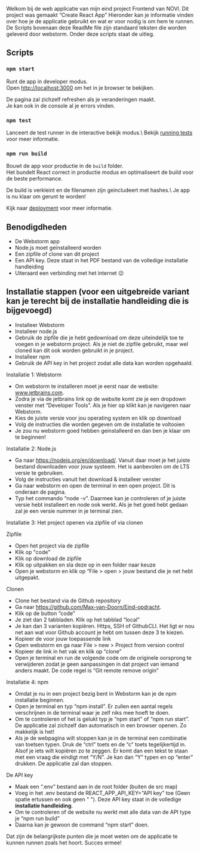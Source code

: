 Welkom bij de web applicatie van mijn eind project Frontend van NOVI.
Dit project was gemaakt “Create React App”
Hieronder kan je informatie vinden over hoe je de applicatie gebruikt en wat er voor nodig is om hem te runnen. De Scripts bovenaan deze ReadMe file zijn standaard teksten die worden geleverd door webstorm. Onder deze scripts staat de uitleg.

## Scripts
### `npm start`

Runt de app in developer modus.\
Open [http://localhost:3000](http://localhost:3000) om het in je browser te bekijken.

De pagina zal zichzelf refreshen als je veranderingen maakt.\
Je kan ook in de console al je errors vinden.

### `npm test`

Lanceert de test runner in de interactive bekijk modus.\ 
Bekijk [running tests](https://facebook.github.io/create-react-app/docs/running-tests) voor meer informatie.

### `npm run build`

Bouwt de app voor productie in de `build` folder.\
Het bundelt React correct in productie modus en optimaliseert de build voor de beste performance. 

De build is verkleint en de filenamen zijn geincludeert met hashes.\ 
Je app is nu klaar om gerunt te worden!

Kijk naar [deployment](https://facebook.github.io/create-react-app/docs/deployment) voor meer informatie.

## Benodigdheden
-	De Webstorm app
-	Node.js moet geïnstalleerd worden
-	Een zipfile of clone van dit project
-	Een API key. Deze staat in het PDF bestand van de volledige installatie handleiding
-	Uiteraard een verbinding met het internet 😉

## Installatie stappen (voor een uitgebreide variant kan je terecht bij de installatie handleiding die is bijgevoegd)
-	Installeer Webstorm
-	Installeer node.js
-	Gebruik de zipfile die je hebt gedownload om deze uiteindelijk toe te voegen in je webstorm project. Als je niet de zipfile gebruikt, maar wel cloned kan dit ook worden gebruikt in je project.
-	Installeer npm
-	Gebruik de API key in het project zodat alle data kan worden opgehaald.

Installatie 1: Webstorm
-	Om webstorm te installeren moet je eerst naar de website: www.jetbrains.com.
-	Zodra je via de jetbrains link op de website komt zie je een dropdown venster met “Developer Tools”. Als je hier op klikt kan je navigeren naar Webstorm.
-	Kies de juiste versie voor jou operating system en klik op download
-	Volg de instructies die worden gegeven om de installatie te voltooien
-	Je zou nu webstorm goed hebben geinstalleerd en dan ben je klaar om te beginnen!

Installatie 2: Node.js
-	Ga naar https://nodejs.org/en/download/. Vanuit daar moet je het juiste bestand downloaden voor jouw systeem. Het is aanbevolen om de LTS versie te gebruiken.
-	Volg de instructies vanuit het download & installeer venster
-	Ga naar webstorm en open de terminal in een open project. Dit is onderaan de pagina.
-	Typ het commando “node -v”. Daarmee kan je controleren of je juiste versie hebt installeert en node ook werkt. Als je het goed hebt gedaan zal je een versie nummer in je terminal zien.

Installatie 3: Het project openen via zipfile of via clonen

Zipfile
-	Open het project via de zipfile
-   Klik op "code"
-	Klik op download de zipfile
-	Klik op uitpakken en sla deze op in een folder naar keuze
-	Open je webstorm en klik op “File > open > jouw bestand die je net hebt uitgepakt.

Clonen
-	Clone het bestand via de Github repository
-	Ga naar https://github.com/Max-van-Doorn/Eind-opdracht.
-	Klik op de button “code”
-	Je ziet dan 2 tabbladen. Klik op het tabblad “local”
-	Je kan dan 3 varianten kopiëren. Https, SSH of GithubCLI. Het ligt er nou net aan wat voor Github account je hebt om tussen deze 3 te kiezen.
-	Kopieer de voor jouw toepassende link
-	Open webstorm en ga naar File > new > Project from version control
-	Kopieer de link in het vak en klik op “clone”
-	Open je terminal en run de volgende code om de originele oorsprong te verwijderen zodat je geen aanpassingen in dat project van iemand anders maakt. De code regel is “Git remote remove origin”

Installatie 4: npm
-	Omdat je nu in een project bezig bent in Webstorm kan je de npm installatie beginnen.
-	Open je terminal en typ “npm install”. Er zullen een aantal regels verschrijnen in de terminal waar je zelf niks mee hoeft te doen.
-	Om te controleren of het is gelukt typ je “npm start” of “npm run start”. De applicatie zal zichzelf dan automatisch in een browser openen. Zo makkelijk is het!
-	Als je de webpagina wilt stoppen kan je in de terminal een combinatie van toetsen typen. Druk de “ctrl” toets en de “c” toets tegelijkertijd in. Alsof je iets wilt kopiëren zo te zeggen. Er komt dan een tekst te staan met een vraag die eindigt met “Y/N”. Je kan dan “Y” typen en op “enter” drukken. De applicatie zal dan stoppen.

De API key
-	Maak een “.env” bestand aan in de root folder (buiten de src map)
-	Voeg in het .env bestand de REACT_APP_API_KEY="API key" toe (Geen spatie ertussen en ook geen " "). Deze API key staat in de volledige **installatie handleiding**.
-	Om te controleren of de website nu werkt met alle data van de API type je “npm run build”
-	Daarna kan je gewoon de command “npm start” doen.

Dat zijn de belangrijkste punten die je moet weten om de applicatie te kunnen runnen zoals het hoort. Succes ermee!
